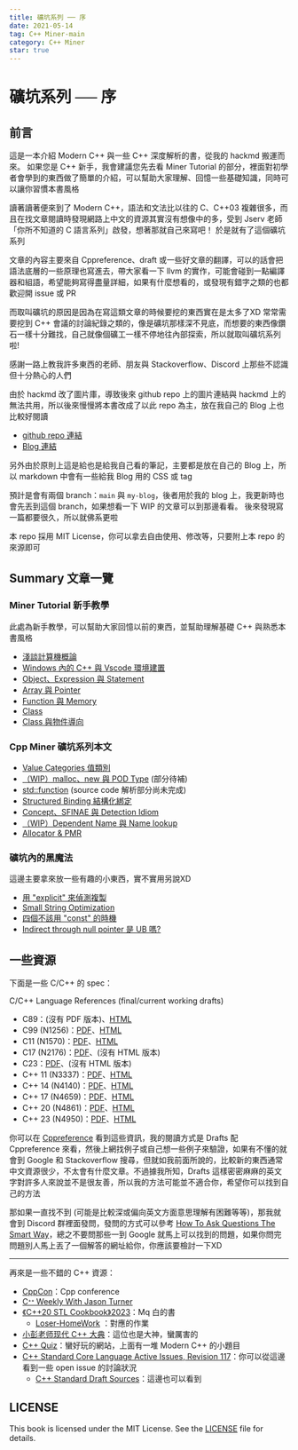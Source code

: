 ```yaml
---
title: 礦坑系列 ── 序
date: 2021-05-14
tag: C++ Miner-main
category: C++ Miner
star: true
---
```


# 礦坑系列 ── 序

## 前言 

這是一本介紹 Modern C++ 與一些 C++ 深度解析的書，從我的 hackmd 搬運而來。 如果您是 C++ 新手，我會建議您先去看 Miner Tutorial 的部分，裡面對初學者會學到的東西做了簡單的介紹，可以幫助大家理解、回憶一些基礎知識，同時可以讓你習慣本書風格

讀著讀著便來到了 Modern C++，語法和文法比以往的 C、C++03 複雜很多，而且在找文章閱讀時發現網路上中文的資源其實沒有想像中的多，受到 Jserv 老師「你所不知道的 C 語言系列」啟發，想著那就自己來寫吧！ 於是就有了這個礦坑系列

文章的內容主要來自 Cppreference、draft 或一些好文章的翻譯，可以的話會把語法底層的一些原理也寫進去，帶大家看一下 llvm 的實作，可能會碰到一點編譯器和組語，希望能夠寫得盡量詳細，如果有什麼想看的，或發現有錯字之類的也都歡迎開 issue 或 PR

而取叫礦坑的原因是因為在寫這類文章的時候要挖的東西實在是太多了XD 常常需要挖到 C++ 會議的討論紀錄之類的，像是礦坑那樣深不見底，而想要的東西像鑽石一樣十分難找，自己就像個礦工一樣不停地往內部探索，所以就取叫礦坑系列啦!

感謝一路上教我許多東西的老師、朋友與 Stackoverflow、Discord 上那些不認識但十分熱心的人們

由於 hackmd 改了圖片庫，導致後來 github repo 上的圖片連結與 hackmd 上的無法共用，所以後來慢慢將本書改成了以此 repo 為主，放在我自己的 Blog 上也比較好閱讀

- [github repo 連結](https://github.com/Mes0903/Cpp-Miner)
- [Blog 連結](https://mes0903.github.io/Cpp-Miner/)

另外由於原則上這是給也是給我自己看的筆記，主要都是放在自己的 Blog 上，所以 markdown 中會有一些給我 Blog 用的 CSS 或 tag

預計是會有兩個 branch：`main` 與 `my-blog`，後者用於我的 blog 上，我更新時也會先丟到這個 branch，如果想看一下 WIP 的文章可以到那邊看看。 後來發現寫一篇都要很久，所以就佛系更啦

本 repo 採用 MIT License，你可以拿去自由使用、修改等，只要附上本 repo 的來源即可

## Summary 文章一覽 

### Miner Tutorial 新手教學

此處為新手教學，可以幫助大家回憶以前的東西，並幫助理解基礎 C++ 與熟悉本書風格

- [淺談計算機概論](https://github.com/Mes0903/Cpp-Miner/tree/main/Miner_Tutorial/Computer_Introduction)
- [Windows 內的 C++ 與 Vscode 環境建置](https://github.com/Mes0903/Cpp-Miner/tree/main/Miner_Tutorial/Environment_Building) 
- [Object、Expression 與 Statement](https://github.com/Mes0903/Cpp-Miner/tree/main/Miner_Tutorial/Object_Expression_Statement)  
- [Array 與 Pointer](https://github.com/Mes0903/Cpp-Miner/tree/main/Miner_Tutorial/Array_Pointer)   
- [Function 與 Memory](https://github.com/Mes0903/Cpp-Miner/tree/main/Miner_Tutorial/Function_Memory)   
- [Class](https://github.com/Mes0903/Cpp-Miner/tree/main/Miner_Tutorial/Class)
- [Class 與物件導向](https://github.com/Mes0903/Cpp-Miner/tree/main/Miner_Tutorial/OO)

### Cpp Miner 礦坑系列本文

- [Value Categories 值類別](https://github.com/Mes0903/Cpp-Miner/tree/main/Miner_main/Value_Categories)
- [（WIP）malloc、new 與 POD Type](https://github.com/Mes0903/Cpp-Miner/tree/main/Miner_main/malloc_new_POD) (部分待補)
- [std::function](https://github.com/Mes0903/Cpp-Miner/tree/main/Miner_main/Std_Function) (source code 解析部分尚未完成)
- [Structured Binding 結構化綁定](https://github.com/Mes0903/Cpp-Miner/tree/main/Miner_main/Structured_Binding)
- [Concept、SFINAE 與 Detection Idiom](https://github.com/Mes0903/Cpp-Miner/tree/main/Miner_main/Concept_SFINAE_DetectionIdiom)
- [（WIP）Dependent Name 與 Name lookup](https://github.com/Mes0903/Cpp-Miner/tree/main/Miner_main/Dependent_Name)
- [Allocator & PMR](https://github.com/Mes0903/Cpp-Miner/tree/main/Miner_main/Allocator_PMR)

### 礦坑內的黑魔法

這邊主要拿來放一些有趣的小東西，實不實用另說XD

- [用 "explicit" 來偵測複製](https://github.com/Mes0903/Cpp-Miner/tree/main/Miner_BlackMagic/Explicit_Detect_Copy)
- [Small String Optimization](https://github.com/Mes0903/Cpp-Miner/tree/main/Miner_BlackMagic/SSO)
- [四個不該用 "const" 的時機](https://github.com/Mes0903/Cpp-Miner/tree/main/Miner_BlackMagic/NoConst)
- [Indirect through null pointer 是 UB 嗎?](https://github.com/Mes0903/Cpp-Miner/tree/main/Miner_BlackMagic/Indirect_through_null_pointer)

## 一些資源

下面是一些 C/C++ 的 spec：

<span class = "burlywood">C/C++ Language References (final/current working drafts)</span>

- C89：(沒有 PDF 版本)、[HTML](http://port70.net/~nsz/c/c89/c89-draft.html)
- C99 (N1256)：[PDF](http://port70.net/~nsz/c/c99/n1256.pdf)、[HTML](http://port70.net/~nsz/c/c99/n1256.html)
- C11 (N1570)：[PDF](http://port70.net/~nsz/c/c11/n1570.pdf)、[HTML](http://port70.net/~nsz/c/c11/n1570.html)
- C17 (N2176)：[PDF](https://files.lhmouse.com/standards/ISO%20C%20N2176.pdf)、(沒有 HTML 版本)
- C23：[PDF](http://www.open-std.org/jtc1/sc22/wg14/www/docs/n2596.pdf)、(沒有 HTML 版本)
- C++ 11 (N3337)：[PDF](http://open-std.org/jtc1/sc22/wg21/docs/papers/2012/n3337.pdf)、[HTML](https://timsong-cpp.github.io/cppwp/n3337/)
- C++ 14 (N4140)：[PDF](https://timsong-cpp.github.io/cppwp/n4140/draft.pdf)、[HTML](https://timsong-cpp.github.io/cppwp/n4140/)
- C++ 17 (N4659)：[PDF](http://open-std.org/jtc1/sc22/wg21/docs/papers/2017/n4659.pdf)、[HTML](https://timsong-cpp.github.io/cppwp/n4659/)
- C++ 20 (N4861)：[PDF](http://open-std.org/jtc1/sc22/wg21/docs/papers/2020/n4861.pdf)、[HTML](https://timsong-cpp.github.io/cppwp/n4861/)
- C++ 23 (N4950)：[PDF](https://www.open-std.org/jtc1/sc22/wg21/docs/papers/2023/n4950.pdf)、[HTML](https://timsong-cpp.github.io/cppwp/n4950/)

你可以在 [Cppreference](https://en.cppreference.com/w/cpp/links) 看到這些資訊，我的閱讀方式是 Drafts 配 Cppreference 來看，然後上網找例子或自己想一些例子來驗證，如果有不懂的就會到 Google 和 Stackoverflow 搜尋，但就如我前面所說的，比較新的東西通常中文資源很少，不太會有什麼文章。不過據我所知，Drafts 這樣密密麻麻的英文字對許多人來說並不是很友善，所以我的方法可能並不適合你，希望你可以找到自己的方法

那如果一直找不到 (可能是比較深或偏向英文方面意思理解有困難等等)，那我就會到 Discord 群裡面發問，發問的方式可以參考 [How To Ask Questions The Smart Way](https://github.com/ryanhanwu/How-To-Ask-Questions-The-Smart-Way)，總之不要問那些一到 Google 就馬上可以找到的問題，如果你問完問題別人馬上丟了一個解答的網址給你，你應該要檢討一下XD 

---

再來是一些不錯的 C++ 資源：

- [CppCon](https://www.youtube.com/user/CppCon/videos)：Cpp conference
- [Cᐩᐩ Weekly With Jason Turner](https://www.youtube.com/channel/UCxHAlbZQNFU2LgEtiqd2Maw)
- [《C++20 STL Cookbook》2023](https://github.com/Mq-b/Cpp20-STL-Cookbook-src)：Mq 白的書
  - [Loser-HomeWork](https://github.com/Mq-b/Loser-HomeWork) ：對應的作業
- [小彭老师现代 C++ 大典](https://142857.red/book/)：這位也是大神，蠻厲害的
- [C++ Quiz](https://cppquiz.org/quiz/question/)：蠻好玩的網站，上面有一堆 Modern C++ 的小題目
- [C++ Standard Core Language Active Issues, Revision 117](https://www.open-std.org/jtc1/sc22/wg21/docs/cwg_active.html)：你可以從這邊看到一些 open issue 的討論狀況
  - [C++ Standard Draft Sources](https://github.com/cplusplus/draft)：這邊也可以看到

## LICENSE

This book is licensed under the MIT License. See the [LICENSE](https://github.com/Mes0903/Cpp-Miner/blob/main/LICENSE) file for details.
